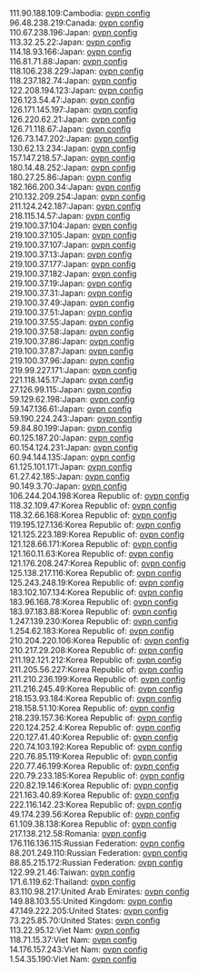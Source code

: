 111.90.188.109:Cambodia: [ovpn config](vpn/111_90_188_109.ovpn)  
96.48.238.219:Canada: [ovpn config](vpn/96_48_238_219.ovpn)  
110.67.238.196:Japan: [ovpn config](vpn/110_67_238_196.ovpn)  
113.32.25.22:Japan: [ovpn config](vpn/113_32_25_22.ovpn)  
114.18.93.166:Japan: [ovpn config](vpn/114_18_93_166.ovpn)  
116.81.71.88:Japan: [ovpn config](vpn/116_81_71_88.ovpn)  
118.106.238.229:Japan: [ovpn config](vpn/118_106_238_229.ovpn)  
118.237.182.74:Japan: [ovpn config](vpn/118_237_182_74.ovpn)  
122.208.194.123:Japan: [ovpn config](vpn/122_208_194_123.ovpn)  
126.123.54.47:Japan: [ovpn config](vpn/126_123_54_47.ovpn)  
126.171.145.197:Japan: [ovpn config](vpn/126_171_145_197.ovpn)  
126.220.62.21:Japan: [ovpn config](vpn/126_220_62_21.ovpn)  
126.71.118.67:Japan: [ovpn config](vpn/126_71_118_67.ovpn)  
126.73.147.202:Japan: [ovpn config](vpn/126_73_147_202.ovpn)  
130.62.13.234:Japan: [ovpn config](vpn/130_62_13_234.ovpn)  
157.147.218.57:Japan: [ovpn config](vpn/157_147_218_57.ovpn)  
180.14.48.252:Japan: [ovpn config](vpn/180_14_48_252.ovpn)  
180.27.25.86:Japan: [ovpn config](vpn/180_27_25_86.ovpn)  
182.166.200.34:Japan: [ovpn config](vpn/182_166_200_34.ovpn)  
210.132.209.254:Japan: [ovpn config](vpn/210_132_209_254.ovpn)  
211.124.242.187:Japan: [ovpn config](vpn/211_124_242_187.ovpn)  
218.115.14.57:Japan: [ovpn config](vpn/218_115_14_57.ovpn)  
219.100.37.104:Japan: [ovpn config](vpn/219_100_37_104.ovpn)  
219.100.37.105:Japan: [ovpn config](vpn/219_100_37_105.ovpn)  
219.100.37.107:Japan: [ovpn config](vpn/219_100_37_107.ovpn)  
219.100.37.13:Japan: [ovpn config](vpn/219_100_37_13.ovpn)  
219.100.37.177:Japan: [ovpn config](vpn/219_100_37_177.ovpn)  
219.100.37.182:Japan: [ovpn config](vpn/219_100_37_182.ovpn)  
219.100.37.19:Japan: [ovpn config](vpn/219_100_37_19.ovpn)  
219.100.37.31:Japan: [ovpn config](vpn/219_100_37_31.ovpn)  
219.100.37.49:Japan: [ovpn config](vpn/219_100_37_49.ovpn)  
219.100.37.51:Japan: [ovpn config](vpn/219_100_37_51.ovpn)  
219.100.37.55:Japan: [ovpn config](vpn/219_100_37_55.ovpn)  
219.100.37.58:Japan: [ovpn config](vpn/219_100_37_58.ovpn)  
219.100.37.86:Japan: [ovpn config](vpn/219_100_37_86.ovpn)  
219.100.37.87:Japan: [ovpn config](vpn/219_100_37_87.ovpn)  
219.100.37.96:Japan: [ovpn config](vpn/219_100_37_96.ovpn)  
219.99.227.171:Japan: [ovpn config](vpn/219_99_227_171.ovpn)  
221.118.145.17:Japan: [ovpn config](vpn/221_118_145_17.ovpn)  
27.126.99.115:Japan: [ovpn config](vpn/27_126_99_115.ovpn)  
59.129.62.198:Japan: [ovpn config](vpn/59_129_62_198.ovpn)  
59.147.136.61:Japan: [ovpn config](vpn/59_147_136_61.ovpn)  
59.190.224.243:Japan: [ovpn config](vpn/59_190_224_243.ovpn)  
59.84.80.199:Japan: [ovpn config](vpn/59_84_80_199.ovpn)  
60.125.187.20:Japan: [ovpn config](vpn/60_125_187_20.ovpn)  
60.154.124.231:Japan: [ovpn config](vpn/60_154_124_231.ovpn)  
60.94.144.135:Japan: [ovpn config](vpn/60_94_144_135.ovpn)  
61.125.101.171:Japan: [ovpn config](vpn/61_125_101_171.ovpn)  
61.27.42.185:Japan: [ovpn config](vpn/61_27_42_185.ovpn)  
90.149.3.70:Japan: [ovpn config](vpn/90_149_3_70.ovpn)  
106.244.204.198:Korea Republic of: [ovpn config](vpn/106_244_204_198.ovpn)  
118.32.109.47:Korea Republic of: [ovpn config](vpn/118_32_109_47.ovpn)  
118.32.66.168:Korea Republic of: [ovpn config](vpn/118_32_66_168.ovpn)  
119.195.127.136:Korea Republic of: [ovpn config](vpn/119_195_127_136.ovpn)  
121.125.223.189:Korea Republic of: [ovpn config](vpn/121_125_223_189.ovpn)  
121.128.66.171:Korea Republic of: [ovpn config](vpn/121_128_66_171.ovpn)  
121.160.11.63:Korea Republic of: [ovpn config](vpn/121_160_11_63.ovpn)  
121.176.208.247:Korea Republic of: [ovpn config](vpn/121_176_208_247.ovpn)  
125.138.217.116:Korea Republic of: [ovpn config](vpn/125_138_217_116.ovpn)  
125.243.248.19:Korea Republic of: [ovpn config](vpn/125_243_248_19.ovpn)  
183.102.107.134:Korea Republic of: [ovpn config](vpn/183_102_107_134.ovpn)  
183.96.168.78:Korea Republic of: [ovpn config](vpn/183_96_168_78.ovpn)  
183.97.183.88:Korea Republic of: [ovpn config](vpn/183_97_183_88.ovpn)  
1.247.139.230:Korea Republic of: [ovpn config](vpn/1_247_139_230.ovpn)  
1.254.62.183:Korea Republic of: [ovpn config](vpn/1_254_62_183.ovpn)  
210.204.220.106:Korea Republic of: [ovpn config](vpn/210_204_220_106.ovpn)  
210.217.29.208:Korea Republic of: [ovpn config](vpn/210_217_29_208.ovpn)  
211.192.121.212:Korea Republic of: [ovpn config](vpn/211_192_121_212.ovpn)  
211.205.56.227:Korea Republic of: [ovpn config](vpn/211_205_56_227.ovpn)  
211.210.236.199:Korea Republic of: [ovpn config](vpn/211_210_236_199.ovpn)  
211.216.245.49:Korea Republic of: [ovpn config](vpn/211_216_245_49.ovpn)  
218.153.93.184:Korea Republic of: [ovpn config](vpn/218_153_93_184.ovpn)  
218.158.51.10:Korea Republic of: [ovpn config](vpn/218_158_51_10.ovpn)  
218.239.157.36:Korea Republic of: [ovpn config](vpn/218_239_157_36.ovpn)  
220.124.252.4:Korea Republic of: [ovpn config](vpn/220_124_252_4.ovpn)  
220.127.41.40:Korea Republic of: [ovpn config](vpn/220_127_41_40.ovpn)  
220.74.103.192:Korea Republic of: [ovpn config](vpn/220_74_103_192.ovpn)  
220.76.85.119:Korea Republic of: [ovpn config](vpn/220_76_85_119.ovpn)  
220.77.46.199:Korea Republic of: [ovpn config](vpn/220_77_46_199.ovpn)  
220.79.233.185:Korea Republic of: [ovpn config](vpn/220_79_233_185.ovpn)  
220.82.19.146:Korea Republic of: [ovpn config](vpn/220_82_19_146.ovpn)  
221.163.40.89:Korea Republic of: [ovpn config](vpn/221_163_40_89.ovpn)  
222.116.142.23:Korea Republic of: [ovpn config](vpn/222_116_142_23.ovpn)  
49.174.239.56:Korea Republic of: [ovpn config](vpn/49_174_239_56.ovpn)  
61.109.38.138:Korea Republic of: [ovpn config](vpn/61_109_38_138.ovpn)  
217.138.212.58:Romania: [ovpn config](vpn/217_138_212_58.ovpn)  
176.116.136.115:Russian Federation: [ovpn config](vpn/176_116_136_115.ovpn)  
88.201.249.110:Russian Federation: [ovpn config](vpn/88_201_249_110.ovpn)  
88.85.215.172:Russian Federation: [ovpn config](vpn/88_85_215_172.ovpn)  
122.99.21.46:Taiwan: [ovpn config](vpn/122_99_21_46.ovpn)  
171.6.119.62:Thailand: [ovpn config](vpn/171_6_119_62.ovpn)  
83.110.98.217:United Arab Emirates: [ovpn config](vpn/83_110_98_217.ovpn)  
149.88.103.55:United Kingdom: [ovpn config](vpn/149_88_103_55.ovpn)  
47.149.222.205:United States: [ovpn config](vpn/47_149_222_205.ovpn)  
73.225.85.70:United States: [ovpn config](vpn/73_225_85_70.ovpn)  
113.22.95.12:Viet Nam: [ovpn config](vpn/113_22_95_12.ovpn)  
118.71.15.37:Viet Nam: [ovpn config](vpn/118_71_15_37.ovpn)  
14.176.157.243:Viet Nam: [ovpn config](vpn/14_176_157_243.ovpn)  
1.54.35.190:Viet Nam: [ovpn config](vpn/1_54_35_190.ovpn)  
